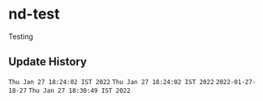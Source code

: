 # nd-test
Testing

## Update History

`Thu Jan 27 18:24:02 IST 2022`
`Thu Jan 27 18:24:02 IST 2022`
`2022-01-27-18-27`
`Thu Jan 27 18:30:49 IST 2022`
